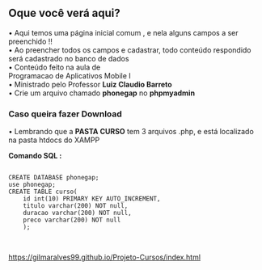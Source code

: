 <h2> Oque você verá aqui? </h2>

• Aqui temos uma página inicial comum , e nela alguns campos a ser preenchido !!<br>
• Ao preencher todos os campos e cadastrar, todo conteúdo respondido será cadastrado no banco de dados<br>
• Conteúdo feito na aula de<br>Programacao de Aplicativos Mobile I</b><br>
• Ministrado pelo  Professor <b>Luiz Claudio Barreto </b><br>
• Crie um arquivo chamado **phonegap** no **phpmyadmin**<br>

<h3> Caso queira fazer Download </h3>

• Lembrando que a **PASTA CURSO** tem 3 arquivos .php, e está localizado na pasta htdocs do XAMPP


**Comando SQL :**
<pre>
<code>
CREATE DATABASE phonegap;
use phonegap;
CREATE TABLE curso(
    id int(10) PRIMARY KEY AUTO_INCREMENT,
    titulo varchar(200) NOT null,
    duracao varchar(200) NOT null,
    preco varchar(200) NOT null
    );
    </code>
    </pre>
https://gilmaralves99.github.io/Projeto-Cursos/index.html
